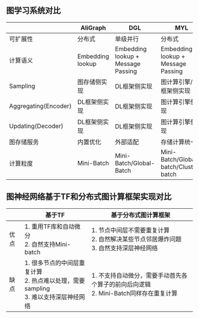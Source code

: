 ## 图学习系统对比

|     |AliGraph|DGL|MYL|
| --- | --- | --- | --- |
|可扩展性|分布式|单级并行|分布式|
|计算语义|Embedding lookup|Embedding lookup + Message Passing|Embedding lookup + Message Passing|
|Sampling|图存储侧实现|DL框架侧实现|图计算引擎/DL框架侧实现|
|Aggregating(Encoder)|DL框架侧实现|DL框架侧实现|图计算引擎侧实现|
|Updating(Decoder)|DL框架侧实现|DL框架侧实现|图计算引擎侧实现|
|图存储服务|内置优化|外部适配|存储计算统一|
|计算粒度|Mini-Batch|Mini-Batch/Global-Batch|Mini-Batch/Global-batch/Cluster-batch|

## 图神经网络基于TF和分布式图计算框架实现对比
||基于TF|基于分布式图计算框架|
| --- | --- | --- |
|优点|1. 重用TF库和自动微分<br>2. 自然支持Mini-batch|1. 节点中间层不需要重复计算<br>2. 自然解决某些节点邻居爆炸问题<br> 3. 自然支持深层神经网络|
|缺点|1. 很多节点的中间层重复计算<br>2. 热点难以处理，需要sampling<br>3. 难以支持深层神经网络|1. 不支持自动微分，需要手动首先各个算子的前向后向逻辑<br>2. Mini-Batch同样存在重复计算|

